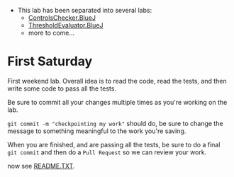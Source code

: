 * This lab has been separated into several labs:
  * [ControlsChecker.BlueJ](https://github.com/Zipcoder/controlschecker.bluej)
  * [ThresholdEvaluator.BlueJ](https://github.com/Zipcoder/thresholdevaluator.bluej)
  * more to come...

# First Saturday

First weekend lab. Overall idea is to read the code, read the tests, and then write some code to pass all the tests.

Be sure to commit all your changes multiple times as you're working on the lab.

`git commit -m "checkpointing my work"` should do, be sure to change the message to something meaningful to the work you're saving.

When you are finished, and are passing all the tests, be sure to do a final `git commit` and then do a `Pull Request` so we can review your work.




now see [README.TXT](README.TXT).
